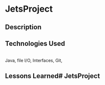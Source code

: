 # JetsProject

## Description

## Technologies Used
<br> Java, file I/O, Interfaces, Git, 

## Lessons Learned#   J e t s P r o j e c t  
 